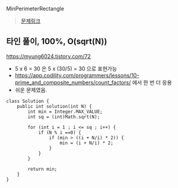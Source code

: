 MinPerimeterRectangle

> [문제링크](https://app.codility.com/programmers/lessons/10-prime_and_composite_numbers/min_perimeter_rectangle/)


## 타인 풀이, 100%, O(sqrt(N))
https://myung6024.tistory.com/72
- 5 x 6 = 30 은 5 x (30/5) = 30 으로 표현가능
- https://app.codility.com/programmers/lessons/10-prime_and_composite_numbers/count_factors/ 에서 한 번 더 응용
- 쉬운 문제였음.
```
class Solution {
    public int solution(int N) {
		int min = Integer.MAX_VALUE;
		int sq = (int)Math.sqrt(N);
		
		for (int i = 1 ; i <= sq ; i++) {
			if (N % i ==0) {
				if (min > ((i + N/i) * 2)) {
					min = (i + N/i) * 2;
				}
			}
		}
		
		return min;
	}
}
```

